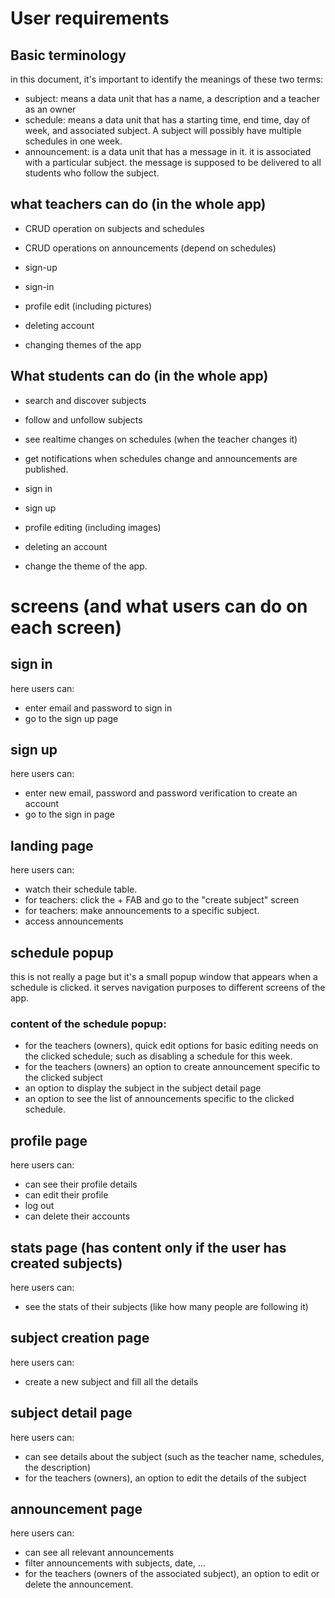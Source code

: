 # User requirements
## Basic terminology
in this document, it's important to identify the meanings of these two terms:

 - subject: means a data unit that has a name, a description and a teacher as an owner
 - schedule: means a data unit that has a starting time, end time, day of week, and associated subject. A subject will possibly have multiple schedules in one week.
 - announcement: is a data unit that has a message in it. it is associated with a particular subject. the message is supposed to be delivered to all students who follow the subject.

## what teachers can do (in the whole app)
 - CRUD operation on subjects and schedules
 - CRUD operations on announcements (depend on schedules)

 - sign-up
 - sign-in
 - profile edit (including pictures)
 - deleting account
 - changing themes of the app

 


## What students can do (in the whole app)
 - search and discover subjects
 - follow and unfollow subjects
 - see realtime changes on schedules (when the teacher changes it)

 - get notifications when schedules change and announcements are published.
 - sign in
 - sign up
 - profile editing (including images)
 - deleting an account
 - change the theme of the app.
 



# screens (and what users can do on each screen)

## sign in
here users can:

 - enter email and password to sign in
 - go to the sign up page

## sign up
here users can:

 - enter new email, password and password verification to create an account
 - go to the sign in page

## landing page
here users can:

 - watch their schedule table.
 - for teachers: click the + FAB and go to the "create subject" screen
 - for teachers: make announcements to a specific subject.
 - access announcements

## schedule popup
this is not really a page but it's a small popup window that appears when a schedule is clicked. it serves navigation purposes to different screens of the app.

### content of the schedule popup:
 - for the teachers (owners), quick edit options for basic editing needs on the clicked schedule; such as disabling a schedule for this week.
 - for the teachers (owners) an option to create announcement specific to the clicked subject
 - an option to display the subject in the subject detail page
 - an option to see the list of announcements specific to the clicked schedule.

## profile page
here users can:

 - can see their profile details
 - can edit their profile
 - log out
 - can delete their accounts

## stats page (has content only if the user has created subjects)
here users can:

 - see the stats of their subjects (like how many people are following it)

## subject creation page
here users can:

 - create a new subject and fill all the details

## subject detail page
here users can:

 - can see details about the subject (such as the teacher name, schedules, the description)
 - for the teachers (owners), an option to edit the details of the subject

## announcement page
here users can:

 - can see all relevant announcements
 - filter announcements with subjects, date, ...
 - for the teachers (owners of the associated subject), an option to edit or delete the announcement. 
